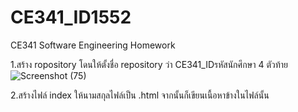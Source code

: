 # CE341_ID1552
CE341 Software Engineering Homework

1.สร้าง ropository โดนให้ตั้งชื่อ repository ว่า CE341_IDรหัสนักศึกษา 4 ตัวท้าย
![Screenshot (75)](https://github.com/Aminopentanedioate/CE341_ID1552/assets/113123840/da9fd8e4-b703-4f07-a77a-030a63ff5eed)

2.สร้างไฟล์ index ให้นามสกุลไฟล์เป็น .html จากนั้นก็เขียนเนื้อหาข้างในไฟล์นั้น

